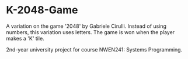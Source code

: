 # K-2048-Game

A variation on the game '2048' by Gabriele Cirulli. Instead of using numbers, this variation uses letters. 
The game is won when the player makes a 'K' tile.

2nd-year university project for course NWEN241: Systems Programming.
